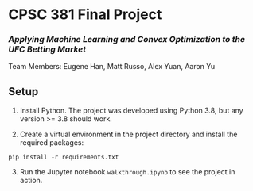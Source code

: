 # CPSC 381 Final Project

### *Applying Machine Learning and Convex Optimization to the UFC Betting Market*
Team Members: Eugene Han, Matt Russo, Alex Yuan, Aaron Yu


## Setup

1. Install Python. The project was developed using Python 3.8, but any version >= 3.8 should work.

2. Create a virtual environment in the project directory and install the required packages:
```
pip install -r requirements.txt
```

3. Run the Jupyter notebook `walkthrough.ipynb` to see the project in action.